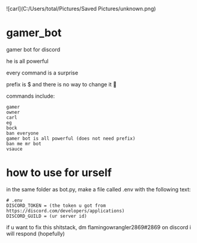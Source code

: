 ![carl](C:/Users/total/Pictures/Saved Pictures/unknown.png)

# gamer_bot
gamer bot for discord



he is all powerful



every command is a surprise



prefix is $ and there is no way to change it 🗿



commands include:

```
gamer
owner
carl
eg
bock
ban everyone
gamer bot is all powerful (does not need prefix)
ban me mr bot
vsauce
```

# how to use for urself
in the same folder as bot.py, make a file called .env with the following text:
```
# .env
DISCORD_TOKEN = (the token u got from https://discord.com/developers/applications)
DISCORD_GUILD = (ur server id)
```

if u want to fix this shitstack, dm flamingowrangler2869#2869 on discord
i will respond (hopefully)
